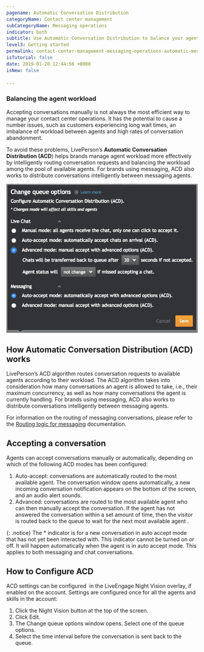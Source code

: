 ```yaml
---
pagename: Automatic Conversation Distribution
categoryName: Contact center management
subCategoryName: Messaging operations
indicator: both
subtitle: Use Automatic Conversation Distribution to balance your agents’ workload
level3: Getting started
permalink: contact-center-management-messaging-operations-automatic-messages-automatic-conversation-distribution.html
isTutorial: false
date: 2019-01-20 12:44:56 +0000
isNew: false

---
```

### Balancing the agent workload

Accepting conversations manually is not always the most efficient way to manage your contact center operations. It has the potential to cause a number issues, such as customers experiencing long wait times, an imbalance of workload between agents and high rates of conversation abandonment.

To avoid these problems, LivePerson’s **Automatic Conversation Distribution (ACD**) helps brands manage agent workload more effectively by intelligently routing conversation requests and balancing the workload among the pool of available agents. For brands using messaging, ACD also works to distribute conversations intelligently between messaging agents.

![](/img/acd-1.png)

## How Automatic Conversation Distribution (ACD) works

LivePerson’s ACD algorithm routes conversation requests to available agents according to their workload. The ACD algorithm takes into consideration how many conversations an agent is allowed to take, i.e., their maximum concurrency, as well as how many conversations the agent is currently handling. For brands using messaging, ACD also works to distribute conversations intelligently between messaging agents.

For information on the routing of messaging conversations, please refer to the [Routing logic for messaging](contact-center-management-messaging-operations-routing-logic-overview.html) documentation.

## Accepting a conversation

Agents can accept conversations manually or automatically, depending on which of the following ACD modes has been configured:

1. Auto-accept: conversations are automatically routed to the most available agent. The conversation window opens automatically, a new incoming conversation notification appears on the bottom of the screen, and an audio alert sounds.
2. Advanced: conversations are routed to the most available agent who can then manually accept the conversation. If the agent has not answered the conversation within a set amount of time, then the visitor is routed back to the queue to wait for the next most available agent .

{: .notice}
The * indicator is for a new conversation in auto accept mode that has not yet been interacted with. This indicator cannot be turned on or off. It will happen automatically when the agent is in auto accept mode. This applies to both messaging and chat conversations.

## How to Configure ACD

ACD settings can be configured  in the LiveEngage Night Vision overlay, if enabled on the account. Settings are configured once for all the agents and skills in the account:

1. Click the Night Vision button at the top of the screen.
2. Click Edit.
3. The Change queue options window opens. Select one of the queue options.
4. Select the time interval before the conversation is sent back to the queue.